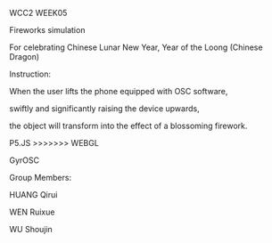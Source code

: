 <!-- 后面想到了什么再写 -->
<!-- We will write whatever comes in to our mind. -->
WCC2 WEEK05
 

Fireworks simulation

For celebrating Chinese Lunar New Year, Year of the Loong (Chinese Dragon)
 


Instruction:

When the user lifts the phone equipped with OSC software, 

swiftly and significantly raising the device upwards, 

the object will transform into the effect of a blossoming firework.
 


P5.JS >>>>>>> WEBGL

GyrOSC

 
 
Group Members:

HUANG Qirui

WEN Ruixue

WU Shoujin